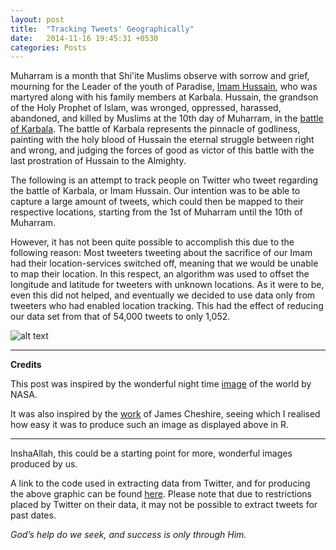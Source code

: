 ```yaml
---
layout: post
title:  "Tracking Tweets' Geographically"
date:   2014-11-16 19:45:31 +0530
categories: Posts
---
```

Muharram is a month that Shi'ite Muslims observe with sorrow and grief, mourning for the Leader of the youth of Paradise, [Imam Hussain](https://en.wikipedia.org/wiki/Husayn_ibn_Ali), who was martyred along with his family members at Karbala. Hussain, the grandson of the Holy Prophet of Islam, was wronged, oppressed, harassed, abandoned, and killed by Muslims at the 10th day of Muharram, in the [battle of Karbala](https://en.wikipedia.org/wiki/Battle_of_Karbala). The battle of Karbala represents the pinnacle of godliness, painting with the holy blood of Hussain the eternal struggle between right and wrong, and judging the forces of good as victor of this battle with the last prostration of Hussain to the Almighty.


The following is an attempt to track people on Twitter who tweet regarding the battle of Karbala, or Imam Hussain. Our intention was to be able to capture a large amount of tweets, which could then be mapped to their respective locations, starting from the 1st of Muharram until the 10th of Muharram.


However, it has not been quite possible to accomplish this due to the following reason: Most tweeters tweeting about the sacrifice of our Imam had their location-services switched off, meaning that we would be unable to map their location. In this respect, an algorithm was used to offset the longitude and latitude for tweeters with unknown locations. As it were to be, even this did not helped, and eventually we decided to use data only from tweeters who had enabled location tracking. This had the effect of reducing our data set from that of 54,000 tweets to only 1,052.


![alt text][tweetMap]

[tweetMap]: https://desertscrolls.files.wordpress.com/2014/11/twmh.png "Mapping Tweets Pertaining to Muharram/Ashoura"


***

**Credits**

This post was inspired by the wonderful night time [image](http://apod.nasa.gov/apod/image/0011/earthlights2_dmsp_big.jpg) of the world by NASA.

It was also inspired by the [work](http://spatial.ly/2012/06/mapping-worlds-biggest-airlines/) of James Cheshire, seeing which I realised how easy it was to produce such an image as displayed above in R.

***

InshaAllah, this could be a starting point for more, wonderful images produced by us.

A link to the code used in extracting data from Twitter, and for producing the above graphic can be found [here](https://github.com/aliarsalankazmi/tweeters-Muharram-Ashura). Please note that due to restrictions placed by Twitter on their data, it may not be possible to extract tweets for past dates.

*God’s help do we seek, and success is only through Him.*

